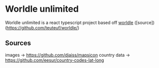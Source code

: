 # Worldle unlimited

Worldle unlimited is a react typescript project based off [worldle](https://worldle.teuteuf.fr/) ([source])(https://github.com/teuteuf/worldle/)

## Sources

images -> https://github.com/djaiss/mapsicon
country data -> https://github.com/eesur/country-codes-lat-long